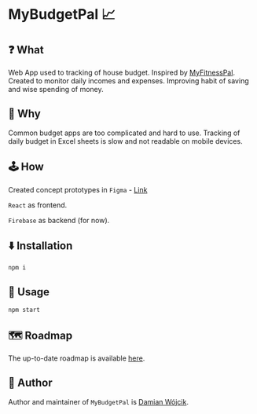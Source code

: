 # MyBudgetPal 📈

## ❓ What
Web App used to tracking of house budget. Inspired by [MyFitnessPal](https://www.myfitnesspal.com/). Created to monitor daily incomes and expenses. Improving habit of saving and wise spending of money.
 
## 💭 Why
Common budget apps are too complicated and hard to use. Tracking of daily budget in Excel sheets is slow and not readable on mobile devices. 

## 🕹 How
Created concept prototypes in `Figma` - [Link](https://www.figma.com/file/CnrZwXgLX8mpFVlWtyAp319S/MyBudgetPal?node-id=0%3A1)

`React` as frontend.

`Firebase` as backend (for now).

## ⬇️ Installation
```
npm i
```

## 🔧 Usage
```javascript
npm start
```

## 🗺 Roadmap
The up-to-date roadmap is available [here](https://github.com/damianwojcik/MyBudgetPal/blob/master/ROADMAP.md).

## 👦 Author
Author and maintainer of `MyBudgetPal` is [Damian Wójcik](https://github.com/damianwojcik).
